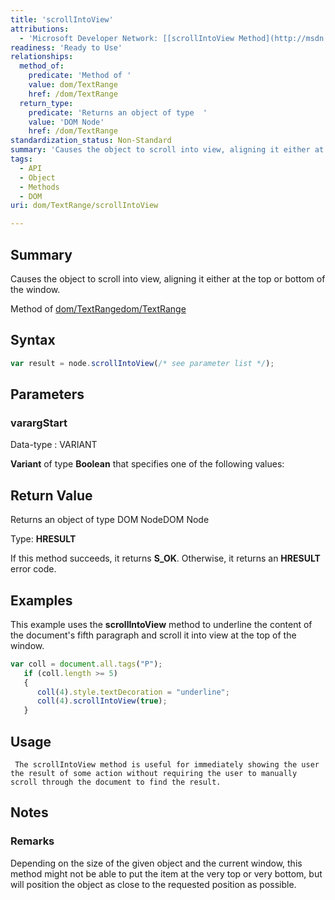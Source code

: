 ```yaml
---
title: 'scrollIntoView'
attributions:
  - 'Microsoft Developer Network: [[scrollIntoView Method](http://msdn.microsoft.com/en-us/library/ie/ms536730(v=vs.85).aspx) Article]'
readiness: 'Ready to Use'
relationships:
  method_of:
    predicate: 'Method of '
    value: dom/TextRange
    href: /dom/TextRange
  return_type:
    predicate: 'Returns an object of type  '
    value: 'DOM Node'
    href: /dom/TextRange
standardization_status: Non-Standard
summary: 'Causes the object to scroll into view, aligning it either at the top or bottom of the window. '
tags:
  - API
  - Object
  - Methods
  - DOM
uri: dom/TextRange/scrollIntoView

---
```

## Summary

Causes the object to scroll into view, aligning it either at the top or bottom of the window.

Method of [dom/TextRange](/dom/TextRange)[dom/TextRange](/dom/TextRange)

## Syntax

``` js
var result = node.scrollIntoView(/* see parameter list */);
```

## Parameters

### varargStart

 Data-type
:   VARIANT

**Variant** of type **Boolean** that specifies one of the following values:

## Return Value

Returns an object of type DOM NodeDOM Node

Type: **HRESULT**

If this method succeeds, it returns **S\_OK**. Otherwise, it returns an **HRESULT** error code.

## Examples

This example uses the **scrollIntoView** method to underline the content of the document's fifth paragraph and scroll it into view at the top of the window.

``` js
var coll = document.all.tags("P");
   if (coll.length >= 5)
   {
      coll(4).style.textDecoration = "underline";
      coll(4).scrollIntoView(true);
   }
```

## Usage

     The scrollIntoView method is useful for immediately showing the user the result of some action without requiring the user to manually scroll through the document to find the result.

## Notes

### Remarks

Depending on the size of the given object and the current window, this method might not be able to put the item at the very top or very bottom, but will position the object as close to the requested position as possible.
